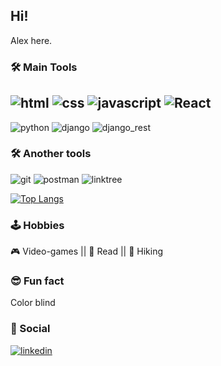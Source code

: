 ## Hi!

Alex here.

### :hammer_and_wrench: Main Tools

![html](https://img.shields.io/badge/-HTML-orange?logo=HTML5&logoColor=white&style=for-the-badge)
![css](https://img.shields.io/badge/-CSS-blue?logo=CSS3&logoColor=white&style=for-the-badge)
![javascript](https://img.shields.io/badge/-JavaScript-yellow?logo=Javascript&logoColor=white&style=for-the-badge)
![React](https://shields.io/badge/react-black?logo=react&style=for-the-badge)
---
![python](https://img.shields.io/badge/python-%2314354C.svg?style=for-the-badge&logo=python&logoColor=white)
![django](https://img.shields.io/badge/Django-092E20?style=for-the-badge&logo=django&logoColor=green)
![django_rest](https://img.shields.io/badge/DJANGO-REST-ff1709?style=for-the-badge&logo=django&logoColor=white&color=ff1709&labelColor=gray)

### :hammer_and_wrench: Another tools

![git](https://img.shields.io/badge/Git-F05032?style=for-the-badge&logo=git&logoColor=white)
![postman](https://img.shields.io/badge/Postman-FF6C37?style=for-the-badge&logo=Postman&logoColor=white)
![linktree](https://img.shields.io/badge/Insomnia-4000BF?style=for-the-badge&logo=Insomnia&logoColor=white)


[![Top Langs](https://github-readme-stats.vercel.app/api/top-langs/?username=alexlopesbr&hide=css,handlebars,vue,typescript,scss,html&layout=compact&theme=vision-friendly-dark)](https://github.com/anuraghazra/github-readme-stats)


### :joystick: Hobbies

:video_game: Video-games ||
:blue_book: Read ||
:hiking_boot: Hiking

### :sunglasses: Fun fact
Color blind


### :speech_balloon: Social

<a href="https://www.linkedin.com/in/alexandre-backend-python/" target="_blank">![linkedin](https://img.shields.io/badge/-Linkedin-blue?logo=Linkedin&logoColor=white&style=for-the-badge)</a>

